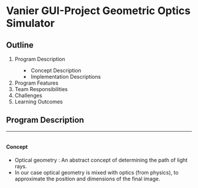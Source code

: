 # Vanier GUI-Project Geometric Optics Simulator
## Outline

<ol>
    <li>Program Description</li>
    <ul style="list-style:inside;">
        <li>Concept Description</li>
        <li>Implementation Descriptions</li>
    </ul>
    <li>Program Features</li>
    <li>Team Responsibilities</li>
    <li>Challenges</li>
    <li>Learning Outcomes</li>
</ol>
<h2>Program Description</h2>
        <hr>
<div style="display:flex;">
    <div>
        <h4>Concept</h4>
        <ul>
            <li>Optical geometry : An abstract concept of determining the path of light rays.</li>
            <li>In our case optical geometry is mixed with optics (from physics), to approximate the position and dimensions of the final image.</li>
        </ul>
    </div>
    <div>
        <img src="https://upload.wikimedia.org/wikipedia/commons/thumb/9/97/Lens3b.svg/360px-Lens3b.svg.png" alt="" srcset="">
    </div>

</div>
